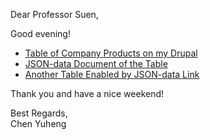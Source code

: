 Dear Professor Suen,<br> 

Good evening!
- [Table of Company Products on my Drupal](http://dev-edward-chen.pantheonsite.io/company-products#overlay-context=company-products-aggregation)
- [JSON-data Document of the Table](http://dev-edward-chen.pantheonsite.io/company-products-json#overlay-context=company-products)
- [Another Table Enabled by JSON-data Link](http://dev-edward-chen.pantheonsite.io/COM5961/json-datatable.php)

Thank you and have a nice weekend!

Best Regards,<br>
Chen Yuheng

